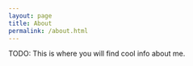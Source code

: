 ```yaml
---
layout: page
title: About
permalink: /about.html
---
```


TODO: This is where you will find cool info about me.

